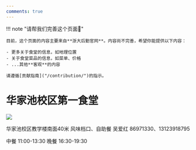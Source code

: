 ```yaml
---
comments: true
---
```


!!! note "请帮我们完善这个页面🙏"

    目前，这个页面的内容主要来自**浙大后勤官网**。内容尚不完善，希望你能提供以下内容：

    - 更多关于食堂的信息，如地理位置
    - 关于食堂菜品的信息，如菜单、价格
    - ...其他**客观**的内容

    请遵循[贡献指南]("/contribution/")的指示。

# 华家池校区第一食堂

 

![](https://zulg.zju.edu.cn/__local/4/E3/37/C42CCDE4FD75FCD303F13ECC0D3_BB337544_5A3D6.png)

华家池校区教学楼南面40米
风味档口、自助餐
吴爱红
86971330、13123918795

中餐 11:00-13:30
晚餐 16:30-19:30
